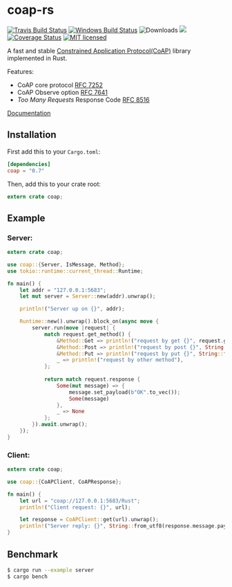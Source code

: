 # coap-rs

[![Travis Build Status](https://travis-ci.org/Covertness/coap-rs.svg?branch=master)](https://travis-ci.org/Covertness/coap-rs)
[![Windows Build Status](https://ci.appveyor.com/api/projects/status/ic36jdu4xy6doc59?svg=true)](https://ci.appveyor.com/project/Covertness/coap-rs)
![Downloads](https://img.shields.io/crates/d/coap.svg?style=flat)
[![](https://meritbadge.herokuapp.com/coap)](https://crates.io/crates/coap)
[![Coverage Status](https://coveralls.io/repos/github/Covertness/coap-rs/badge.svg?branch=master)](https://coveralls.io/github/Covertness/coap-rs?branch=master)
[![MIT licensed](https://img.shields.io/badge/license-MIT-blue.svg)](./LICENSE)

A fast and stable [Constrained Application Protocol(CoAP)](https://tools.ietf.org/html/rfc7252) library implemented in Rust.

Features:
- CoAP core protocol [RFC 7252](https://tools.ietf.org/rfc/rfc7252.txt)
- CoAP Observe option [RFC 7641](https://tools.ietf.org/rfc/rfc7641.txt)
- *Too Many Requests* Response Code [RFC 8516](https://tools.ietf.org/html/rfc8516)

[Documentation](https://docs.rs/coap/0.7.5/coap/)

## Installation

First add this to your `Cargo.toml`:

```toml
[dependencies]
coap = "0.7"
```

Then, add this to your crate root:

```rust
extern crate coap;
```

## Example

### Server:
```rust
extern crate coap;

use coap::{Server, IsMessage, Method};
use tokio::runtime::current_thread::Runtime;

fn main() {
    let addr = "127.0.0.1:5683";
	let mut server = Server::new(addr).unwrap();

	println!("Server up on {}", addr);

	Runtime::new().unwrap().block_on(async move {
		server.run(move |request| {
            match request.get_method() {
				&Method::Get => println!("request by get {}", request.get_path()),
				&Method::Post => println!("request by post {}", String::from_utf8(request.message.payload).unwrap()),
				&Method::Put => println!("request by put {}", String::from_utf8(request.message.payload).unwrap()),
				_ => println!("request by other method"),
			};
			
			return match request.response {
				Some(mut message) => {
					message.set_payload(b"OK".to_vec());
					Some(message)
				},
				_ => None
			};
    	}).await.unwrap();
	});
}
```

### Client:
```rust
extern crate coap;

use coap::{CoAPClient, CoAPResponse};

fn main() {
    let url = "coap://127.0.0.1:5683/Rust";
    println!("Client request: {}", url);

    let response = CoAPClient::get(url).unwrap();
    println!("Server reply: {}", String::from_utf8(response.message.payload).unwrap());
}
```

## Benchmark
```bash
$ cargo run --example server
$ cargo bench
```
